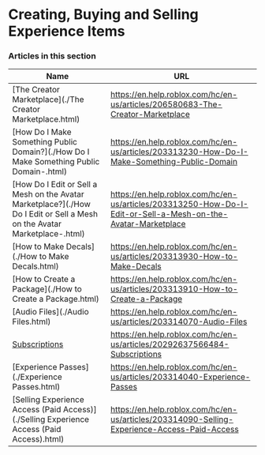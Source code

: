 # Creating, Buying and Selling Experience Items  
### Articles in this section
Name|URL
-|-
[The Creator Marketplace](./The Creator Marketplace.html) |https://en.help.roblox.com/hc/en-us/articles/206580683-The-Creator-Marketplace
[How Do I Make Something Public Domain?](./How Do I Make Something Public Domain-.html) |https://en.help.roblox.com/hc/en-us/articles/203313230-How-Do-I-Make-Something-Public-Domain
[How Do I Edit or Sell a Mesh on the Avatar Marketplace?](./How Do I Edit or Sell a Mesh on the Avatar Marketplace-.html) |https://en.help.roblox.com/hc/en-us/articles/203313250-How-Do-I-Edit-or-Sell-a-Mesh-on-the-Avatar-Marketplace
[How to Make Decals](./How to Make Decals.html) |https://en.help.roblox.com/hc/en-us/articles/203313930-How-to-Make-Decals
[How to Create a Package](./How to Create a Package.html) |https://en.help.roblox.com/hc/en-us/articles/203313910-How-to-Create-a-Package
[Audio Files](./Audio Files.html) |https://en.help.roblox.com/hc/en-us/articles/203314070-Audio-Files
[Subscriptions](./Subscriptions.html) |https://en.help.roblox.com/hc/en-us/articles/20292637566484-Subscriptions
[Experience Passes](./Experience Passes.html) |https://en.help.roblox.com/hc/en-us/articles/203314040-Experience-Passes
[Selling Experience Access (Paid Access)](./Selling Experience Access (Paid Access).html) |https://en.help.roblox.com/hc/en-us/articles/203314090-Selling-Experience-Access-Paid-Access
